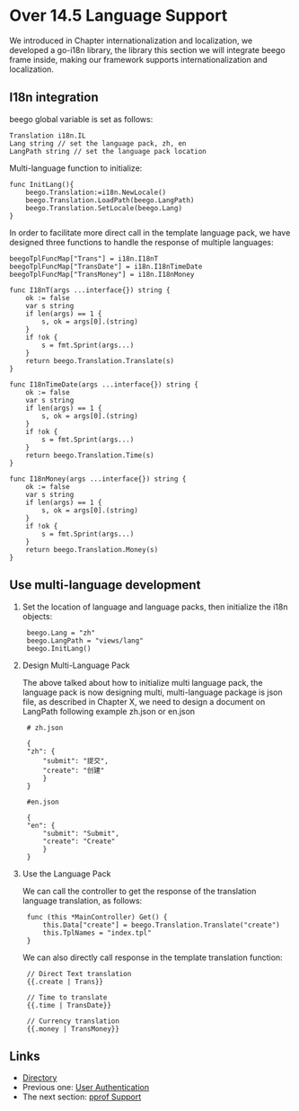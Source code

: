 # Over 14.5 Language Support
We introduced in Chapter internationalization and localization, we developed a go-i18n library, the library this section we will integrate beego frame inside, making our framework supports internationalization and localization.

## I18n integration
beego global variable is set as follows:

	Translation i18n.IL
	Lang string // set the language pack, zh, en
	LangPath string // set the language pack location

Multi-language function to initialize:

	func InitLang(){
		beego.Translation:=i18n.NewLocale()
		beego.Translation.LoadPath(beego.LangPath)
		beego.Translation.SetLocale(beego.Lang)
	}

In order to facilitate more direct call in the template language pack, we have designed three functions to handle the response of multiple languages:

	beegoTplFuncMap["Trans"] = i18n.I18nT
	beegoTplFuncMap["TransDate"] = i18n.I18nTimeDate
	beegoTplFuncMap["TransMoney"] = i18n.I18nMoney
	
	func I18nT(args ...interface{}) string {
	    ok := false
	    var s string
	    if len(args) == 1 {
	        s, ok = args[0].(string)
	    }
	    if !ok {
	        s = fmt.Sprint(args...)
	    }
	    return beego.Translation.Translate(s)
	}
	
	func I18nTimeDate(args ...interface{}) string {
	    ok := false
	    var s string
	    if len(args) == 1 {
	        s, ok = args[0].(string)
	    }
	    if !ok {
	        s = fmt.Sprint(args...)
	    }
	    return beego.Translation.Time(s)
	}	
	
	func I18nMoney(args ...interface{}) string {
	    ok := false
	    var s string
	    if len(args) == 1 {
	        s, ok = args[0].(string)
	    }
	    if !ok {
	        s = fmt.Sprint(args...)
	    }
	    return beego.Translation.Money(s)
	}

## Use multi-language development

1. Set the location of language and language packs, then initialize the i18n objects:

		beego.Lang = "zh"
		beego.LangPath = "views/lang"
		beego.InitLang()

2. Design Multi-Language Pack

	The above talked about how to initialize multi language pack, the language pack is now designing multi, multi-language package is json file, as described in Chapter X, we need to design a document on LangPath following example zh.json or en.json

		# zh.json
	
		{
		"zh": {
		    "submit": "提交",
		    "create": "创建"
		    }
		}
		
		#en.json
		
		{
		"en": {
		    "submit": "Submit",
		    "create": "Create"
		    }
		}

3. Use the Language Pack

	We can call the controller to get the response of the translation language translation, as follows:

		func (this *MainController) Get() {
			this.Data["create"] = beego.Translation.Translate("create")
			this.TplNames = "index.tpl"
		}

	We can also directly call response in the template translation function:

		// Direct Text translation
		{{.create | Trans}}

		// Time to translate
		{{.time | TransDate}}

		// Currency translation
		{{.money | TransMoney}}

## Links
* [ Directory ](<preface.md>)
* Previous one: [ User Authentication ](<14.4.md>)
* The next section: [pprof Support ](<14.6.md>)
